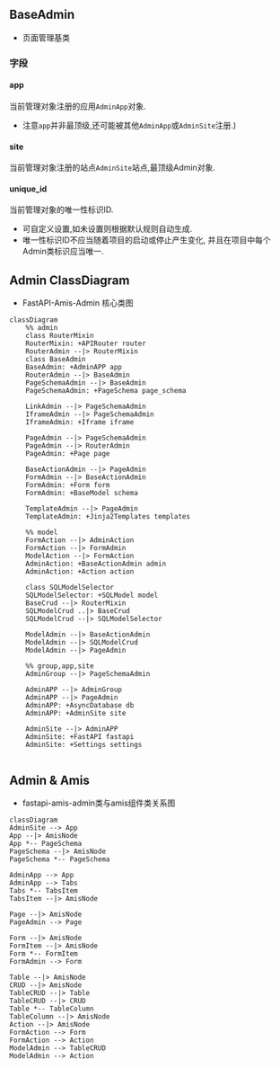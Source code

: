 ## BaseAdmin

- 页面管理基类

### 字段

#### app

当前管理对象注册的应用`AdminApp`对象.

- 注意`app`并非最顶级,还可能被其他`AdminApp`或`AdminSite`注册.)

#### site

当前管理对象注册的站点`AdminSite`站点,最顶级Admin对象.

#### unique_id

当前管理对象的唯一性标识ID.

- 可自定义设置,如未设置则根据默认规则自动生成.
- 唯一性标识ID不应当随着项目的启动或停止产生变化, 并且在项目中每个Admin类标识应当唯一.

## Admin ClassDiagram

- FastAPI-Amis-Admin 核心类图

``` mermaid
classDiagram
	%% admin
    class RouterMixin
    RouterMixin: +APIRouter router
    RouterAdmin --|> RouterMixin
    class BaseAdmin
    BaseAdmin: +AdminAPP app
    RouterAdmin --|> BaseAdmin
    PageSchemaAdmin --|> BaseAdmin
    PageSchemaAdmin: +PageSchema page_schema
    
    LinkAdmin --|> PageSchemaAdmin
    IframeAdmin --|> PageSchemaAdmin
    IframeAdmin: +Iframe iframe
    
    PageAdmin --|> PageSchemaAdmin
    PageAdmin --|> RouterAdmin
    PageAdmin: +Page page
    
    BaseActionAdmin --|> PageAdmin
    FormAdmin --|> BaseActionAdmin
    FormAdmin: +Form form
    FormAdmin: +BaseModel schema
    
    TemplateAdmin --|> PageAdmin
    TemplateAdmin: +Jinja2Templates templates
    
    %% model
    FormAction --|> AdminAction
    FormAction --|> FormAdmin
    ModelAction --|> FormAction
    AdminAction: +BaseActionAdmin admin
    AdminAction: +Action action
    
    class SQLModelSelector
    SQLModelSelector: +SQLModel model
    BaseCrud --|> RouterMixin
    SQLModelCrud ..|> BaseCrud
    SQLModelCrud --|> SQLModelSelector
    
    ModelAdmin --|> BaseActionAdmin
    ModelAdmin --|> SQLModelCrud
	ModelAdmin --|> PageAdmin
	
	%% group,app,site
	AdminGroup --|> PageSchemaAdmin
	
    AdminAPP --|> AdminGroup
    AdminAPP --|> PageAdmin
    AdminAPP: +AsyncDatabase db
    AdminAPP: +AdminSite site
    
    AdminSite --|> AdminAPP
    AdminSite: +FastAPI fastapi
    AdminSite: +Settings settings
    
```

## Admin & Amis

- fastapi-amis-admin类与amis组件类关系图

```mermaid
classDiagram
AdminSite --> App
App --|> AmisNode
App *-- PageSchema
PageSchema --|> AmisNode
PageSchema *-- PageSchema

AdminApp --> App
AdminApp --> Tabs
Tabs *-- TabsItem
TabsItem --|> AmisNode

Page --|> AmisNode
PageAdmin --> Page

Form --|> AmisNode
FormItem --|> AmisNode
Form *-- FormItem
FormAdmin --> Form

Table --|> AmisNode
CRUD --|> AmisNode
TableCRUD --|> Table
TableCRUD --|> CRUD
Table *-- TableColumn
TableColumn --|> AmisNode
Action --|> AmisNode
FormAction --> Form
FormAction --> Action
ModelAdmin --> TableCRUD
ModelAdmin --> Action

```
